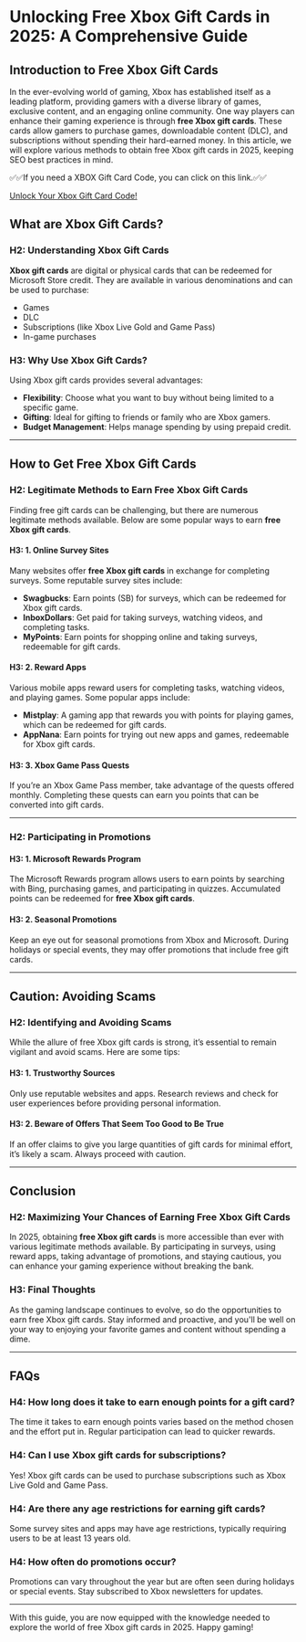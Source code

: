 # Unlocking Free Xbox Gift Cards in 2025: A Comprehensive Guide

## Introduction to Free Xbox Gift Cards

In the ever-evolving world of gaming, Xbox has established itself as a leading platform, providing gamers with a diverse library of games, exclusive content, and an engaging online community. One way players can enhance their gaming experience is through **free Xbox gift cards**. These cards allow gamers to purchase games, downloadable content (DLC), and subscriptions without spending their hard-earned money. In this article, we will explore various methods to obtain free Xbox gift cards in 2025, keeping SEO best practices in mind.

✅✅If you need a XBOX Gift Card Code, you can click on this link.✅✅

[Unlock Your Xbox Gift Card Code!](https://tinyurl.com/ynxbz8dh)

## What are Xbox Gift Cards?

### H2: Understanding Xbox Gift Cards

**Xbox gift cards** are digital or physical cards that can be redeemed for Microsoft Store credit. They are available in various denominations and can be used to purchase:

- Games
- DLC
- Subscriptions (like Xbox Live Gold and Game Pass)
- In-game purchases

### H3: Why Use Xbox Gift Cards?

Using Xbox gift cards provides several advantages:

- **Flexibility**: Choose what you want to buy without being limited to a specific game.
- **Gifting**: Ideal for gifting to friends or family who are Xbox gamers.
- **Budget Management**: Helps manage spending by using prepaid credit.

---

## How to Get Free Xbox Gift Cards

### H2: Legitimate Methods to Earn Free Xbox Gift Cards

Finding free gift cards can be challenging, but there are numerous legitimate methods available. Below are some popular ways to earn **free Xbox gift cards**.

#### H3: 1. Online Survey Sites

Many websites offer **free Xbox gift cards** in exchange for completing surveys. Some reputable survey sites include:

- **Swagbucks**: Earn points (SB) for surveys, which can be redeemed for Xbox gift cards.
- **InboxDollars**: Get paid for taking surveys, watching videos, and completing tasks.
- **MyPoints**: Earn points for shopping online and taking surveys, redeemable for gift cards.

#### H3: 2. Reward Apps

Various mobile apps reward users for completing tasks, watching videos, and playing games. Some popular apps include:

- **Mistplay**: A gaming app that rewards you with points for playing games, which can be redeemed for gift cards.
- **AppNana**: Earn points for trying out new apps and games, redeemable for Xbox gift cards.

#### H3: 3. Xbox Game Pass Quests

If you’re an Xbox Game Pass member, take advantage of the quests offered monthly. Completing these quests can earn you points that can be converted into gift cards.

---

### H2: Participating in Promotions

#### H3: 1. Microsoft Rewards Program

The Microsoft Rewards program allows users to earn points by searching with Bing, purchasing games, and participating in quizzes. Accumulated points can be redeemed for **free Xbox gift cards**.

#### H3: 2. Seasonal Promotions

Keep an eye out for seasonal promotions from Xbox and Microsoft. During holidays or special events, they may offer promotions that include free gift cards.

---

## Caution: Avoiding Scams

### H2: Identifying and Avoiding Scams

While the allure of free Xbox gift cards is strong, it’s essential to remain vigilant and avoid scams. Here are some tips:

#### H3: 1. Trustworthy Sources

Only use reputable websites and apps. Research reviews and check for user experiences before providing personal information.

#### H3: 2. Beware of Offers That Seem Too Good to Be True

If an offer claims to give you large quantities of gift cards for minimal effort, it’s likely a scam. Always proceed with caution.

---

## Conclusion

### H2: Maximizing Your Chances of Earning Free Xbox Gift Cards

In 2025, obtaining **free Xbox gift cards** is more accessible than ever with various legitimate methods available. By participating in surveys, using reward apps, taking advantage of promotions, and staying cautious, you can enhance your gaming experience without breaking the bank. 

### H3: Final Thoughts

As the gaming landscape continues to evolve, so do the opportunities to earn free Xbox gift cards. Stay informed and proactive, and you'll be well on your way to enjoying your favorite games and content without spending a dime.

---

## FAQs

### H4: How long does it take to earn enough points for a gift card?

The time it takes to earn enough points varies based on the method chosen and the effort put in. Regular participation can lead to quicker rewards.

### H4: Can I use Xbox gift cards for subscriptions?

Yes! Xbox gift cards can be used to purchase subscriptions such as Xbox Live Gold and Game Pass.

### H4: Are there any age restrictions for earning gift cards?

Some survey sites and apps may have age restrictions, typically requiring users to be at least 13 years old.

### H4: How often do promotions occur?

Promotions can vary throughout the year but are often seen during holidays or special events. Stay subscribed to Xbox newsletters for updates.

---

With this guide, you are now equipped with the knowledge needed to explore the world of free Xbox gift cards in 2025. Happy gaming!
